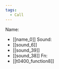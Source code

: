 ```yaml
---
tags:
  - Call
---
```

Name:
- [[name_0]]
Sound:
- [[sound_6]]
- [[sound_39]]
- [[sound_38]]
Fn:
- [[t0400_function8]]
